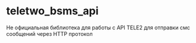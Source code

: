 # teletwo_bsms_api
Не официальная библиотека для работы с API TELE2 для отправки смс сообщений через HTTP протокол
